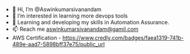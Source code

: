 - 👋 Hi, I’m @Aswinkumarsivanandam
- 👀 I’m interested in learning more devops tools
- 🌱 Learning and developing my skills in Automation Assurance.
- 📫 Reach me aswinkumarsivanandam@gamil.com
- AWS Certification - https://www.credly.com/badges/faea1319-741b-489e-aad7-5898bff37e75/public_url
  
<!---
Aswinkumarsivanandam/Aswinkumarsivanandam is a ✨ special ✨ repository because its `README.md` (this file) appears on your GitHub profile.
You can click the Preview link to take a look at your changes.
--->
